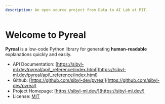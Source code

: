 ```yaml
---
description: An open source project from Data to AI Lab at MIT.
---
```


# Welcome to Pyreal

**Pyreal** is a low-code Python library for generating **human-readable** explanations quickly and easily.&#x20;

* API Documentation: [https://sibyl-ml.dev/pyreal/api\_reference/index.html](https://sibyl-ml.dev/pyreal/api\_reference/index.html)
* Github: [https://github.com/sibyl-dev/pyreal](https://github.com/sibyl-dev/pyreal)
* Project Homepage: [https://sibyl-ml.dev/](https://sibyl-ml.dev/)
* License: [MIT](https://github.com/sibyl-dev/pyreal/blob/dev/LICENSE)
